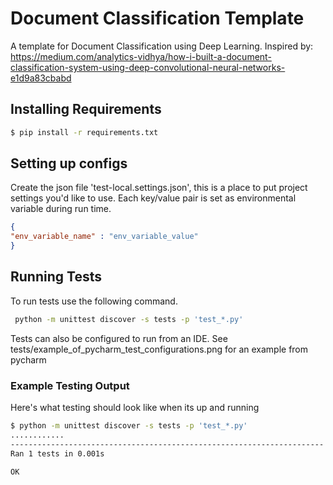 # Document Classification Template
A template for Document Classification using Deep Learning. Inspired by: https://medium.com/analytics-vidhya/how-i-built-a-document-classification-system-using-deep-convolutional-neural-networks-e1d9a83cbabd

## Installing Requirements
```bash
$ pip install -r requirements.txt
```

## Setting up configs
Create the json file 'test-local.settings.json', this is a place to put project settings you'd like to use. Each key/value pair is set as environmental variable during run time.
```json
{
"env_variable_name" : "env_variable_value"
}
```

## Running Tests
To run tests use the following command. 
```bash
 python -m unittest discover -s tests -p 'test_*.py'
```
Tests can also be configured to run from an IDE. See tests/example_of_pycharm_test_configurations.png for an example from pycharm

### Example Testing Output
Here's what testing should look like when its up and running

 ```bash
$ python -m unittest discover -s tests -p 'test_*.py'
............
----------------------------------------------------------------------
Ran 1 tests in 0.001s

OK
```

